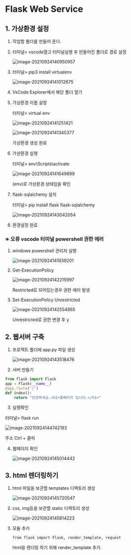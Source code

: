 # Flask Web Service

## 1. 가상환경 설정

1. 작업할 폴더를 만들어 준다.
   

2. 터미널> vscode열고 터미널실행 후 만들어진 폴더로 경로 설정

   ![image-20210924140950957](https://user-images.githubusercontent.com/85037782/134764141-d3e3cedb-6348-460f-8a8d-de7942fa6831.png)

3. 터미널> pip3 install virtualenv

   ![image-20210924141012675](https://user-images.githubusercontent.com/85037782/134764152-55dafa99-fe9c-4b70-a581-d9af2ad444c7.png)

4. VsCode Explorer에서 해당 폴더 열기
   

5. 가상환경 이름 설정 

   터미널> virtual env

   ![image-20210924141251421](https://user-images.githubusercontent.com/85037782/134764166-d08e49ec-aea4-4e7e-baab-a4e6c13ef041.png)

   ![image-20210924141345377](https://user-images.githubusercontent.com/85037782/134764168-f7370712-9961-4a4e-9efd-4a30a5acfdba.png)

   가상환경 생성 완료

6. 가상환경 실행


   터미널> env\Scripts\activate

   ![image-20210924141649699](https://user-images.githubusercontent.com/85037782/134764169-57d3c5f5-8aa7-499e-9660-e7aa2580934e.png)

   (env)로 가상환경 상태임을 확인
   

7. flask-sqlalchemy 설치

   터미널> pip install flask flask-sqlalchemy

   ![image-20210924143042054](https://user-images.githubusercontent.com/85037782/134764176-3fdde277-0c0c-4b89-b54d-4d118086bbb0.png)

8.  환경설정 완료

   ### ※ 오류 vscode 터미널 powershell 권한 에러

   1. windows powershell 관리자 실행

      ![image-20210924141939201](https://user-images.githubusercontent.com/85037782/134764170-20ccf3f3-fb82-4efc-a3b6-12dca4c4024a.png)

   2. Get-ExecutionPolicy

      ![image-20210924142215997](https://user-images.githubusercontent.com/85037782/134764171-8313b052-25a2-458d-9e9a-0bbb81f3bf44.png)

      Restricted로 되어있는경우 권한 에러 발생

   3. Set-ExecutionPolicy Unrestricted

      ![image-20210924142554865](https://user-images.githubusercontent.com/85037782/134764174-1493a75a-9a24-4725-a7dd-d2be251f8305.png)

      Unrestricted로 권한 변경 후 y

   





## 2. 웹서버 구축

1. 프로젝트 폴더에 app.py 파일 생성

   ![image-20210924143518476](https://user-images.githubusercontent.com/85037782/134764177-505fa0b6-18ae-4c56-8cc6-e7eb0825d94a.png)
   

2.  서버 만들기

   ```python
   from flask import Flask
   app = Flask(__name__)
   @app.route('/')
   def index():
       return "안녕하세요.<h1>홈페이지 입니다.</h1>"
   ```

   

3.  실행확인

   터미널> flask run

   ![image-20210924144742193](https://user-images.githubusercontent.com/85037782/134764178-4cb00e39-6866-4e54-b8da-9ebea007e99e.png)

   주소 Ctrl + 클릭

4.  웹페이지 확인

      ![image-20210924145014442](https://user-images.githubusercontent.com/85037782/134764180-6ea358b2-f00b-47d1-af70-bf61c6810f79.png)





## 3. html 렌더링하기

1. html 파일을 보관할 templates 디렉토리 생성

      ![image-20210924145720547](https://user-images.githubusercontent.com/85037782/134764181-a9f5d799-1b3b-48f3-8748-adab25c7079f.png)

2. css, img등을 보관할 static 디렉토리 생성

      ![image-20210924145814223](https://user-images.githubusercontent.com/85037782/134764182-22e4afb5-44e3-4104-9446-ac47b60d68e2.png)

3. 모듈 추가

   ```
   from flask import Flask, render_template, request
   ```

   html을 렌더링 하기 위해 render_template 추가.
